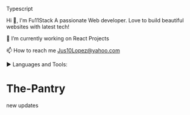Typescript

Hi 👋, I'm Fu11Stack A passionate Web developer. Love to build beautiful websites with latest tech!


🔭 I’m currently working on React Projects


📫 How to reach me Jus10Lopez@yahoo.com


▶ Languages and Tools:


# The-Pantry
 new updates
 
 
